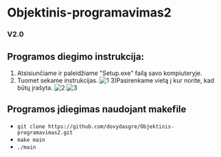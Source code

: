 # Objektinis-programavimas2

### V2.0
 
## Programos diegimo instrukcija:
1) Atsisiunčiame ir paleidžiame "Setup.exe" failą savo kompiuteryje.
2) Tuomet sekame instrukcijas.
![1](https://github.com/dovydasgre/Objektinis-programavimas2/assets/126052244/29739458-3d1d-469a-b19f-086042fb83ec)
3)Pasirenkame vietą į kur norite, kad būtų įrašyta.
![2](https://github.com/dovydasgre/Objektinis-programavimas2/assets/126052244/b5c9f6ad-76a9-4b2e-80a0-f35293dfccbb)
![3](https://github.com/dovydasgre/Objektinis-programavimas2/assets/126052244/efd58b52-b099-4bcc-9724-b6fcd7005ac8)
 
 ## Programos įdiegimas naudojant makefile
- `git clone https://github.com/dovydasgre/Objektinis-programavimas2.git`
- `make main`
- `./main`
